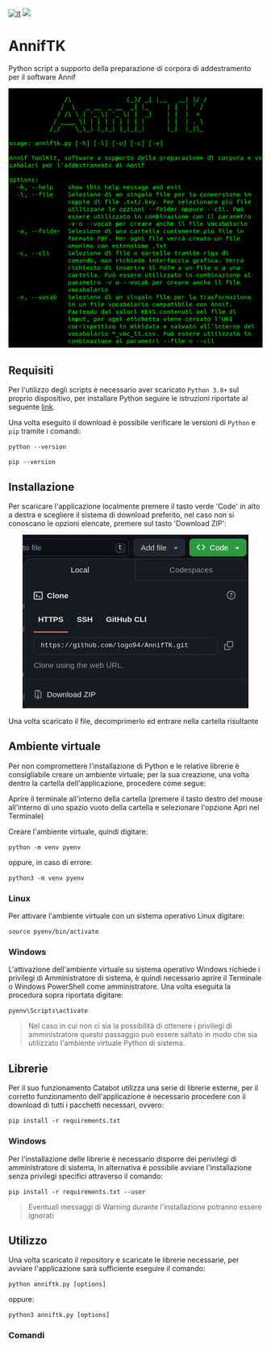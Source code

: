 [![it](https://img.shields.io/badge/lang-it-blue.svg)](https://github.com/logo94/excel2text-key/blob/main/README.md)
![](https://img.shields.io/badge/Python-3.8%2B-green.svg)

# AnnifTK
Python script a supporto della preparazione di corpora di addestramento per il software Annif

<p align="center">
  <img src="https://github.com/logo94/AnnifTK/blob/main/examples/img/AnnifTK_screen.png" />
</p>

## Requisiti ##
Per l'utilizzo degli scripts è necessario aver scaricato `Python 3.8+` sul proprio dispositivo, per installare Python seguire le istruzioni riportate al seguente [link](https://www.python.org/downloads/).

Una volta eseguito il download è possibile verificare le versioni di `Python` e `pip` tramite i comandi:

```
python --version
```
```
pip --version
```

## Installazione ##
Per scaricare l'applicazione localmente premere il tasto verde 'Code' in alto a destra e scegliere il sistema di download preferito, nel caso non si conoscano le opzioni elencate, premere sul tasto 'Download ZIP':

<p align="center">
  <img src="https://github.com/logo94/AnnifTK/blob/main/examples/img/AnnifTK_download.png" />
</p>

Una volta scaricato il file, decomprimerlo ed entrare nella cartella risultante

## Ambiente virtuale ##
Per non compromettere l'installazione di Python e le relative librerie è consigliabile creare un ambiente virtuale; per la sua creazione, una volta dentro la cartella dell'applicazione, procedere come segue:

Aprire il terminale all'interno della cartella (premere il tasto destro del mouse all'interno di uno spazio vuoto della cartella e selezionare l'opzione Apri nel Terminale)

Creare l'ambiente virtuale, quindi digitare:
```
python -m venv pyenv
```
oppure, in caso di errore:
```
python3 -m venv pyenv
```

### Linux
Per attivare l'ambiente virtuale con un sistema operativo Linux digitare:
```
source pyenv/bin/activate
```
### Windows
L'attivazione dell'ambiente virtuale su sistema operativo Windows richiede i privilegi di Amministratore di sistema, è quindi necessario aprire il Terminale o Windows PowerShell come amministratore. Una volta eseguita la procedura sopra riportata digitare:
```
pyenv\Scripts\activate
```

>Nel caso in cui non ci sia la possibilità di ottenere i privilegi di amministratore questo passaggio può essere saltato in modo che sia utilizzato l'ambiente virtuale Python di sistema.

## Librerie ##
Per il suo funzionamento Catabot utilizza una serie di librerie esterne, per il corretto funzionamento dell'applicazione è necessario procedere con il download di tutti i pacchetti necessari, ovvero:

```
pip install -r requirements.txt
```
### Windows
Per l'installazione delle librerie è necessario disporre dei perivilegi di amministratore di sistema, in alternativa è possibile avviare l'installazione senza privilegi specifici attraverso il comando:
```
pip install -r requirements.txt --user
```
> Eventuali messaggi di Warning durante l'installazione potranno essere ignorati



## Utilizzo ##
Una volta scaricato il repository e scaricate le librerie necessarie, per avviare l'applicazione sarà sufficiente eseguire il comando:
```
python anniftk.py [options]
```
oppure:
```
python3 anniftk.py [options]
```

### Comandi ###
